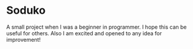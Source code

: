 # Soduko
 A small project when I was a beginner in programmer. I hope this can be useful for others. Also I am excited and opened to any idea for improvement!

